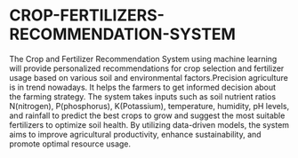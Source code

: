 # CROP-FERTILIZERS-RECOMMENDATION-SYSTEM

The Crop and Fertilizer Recommendation System using machine learning will provide personalized recommendations for crop selection and fertilizer usage based on various soil and environmental factors.Precision agriculture is in trend nowadays. It helps the farmers to get informed decision about the farming strategy. The system takes inputs such as soil nutrient ratios N(nitrogen), P(phosphorus), K(Potassium), temperature, humidity, pH levels, and rainfall to predict the best crops to grow and suggest the most suitable fertilizers to optimize soil health. By utilizing data-driven models, the system aims to improve agricultural productivity, enhance sustainability, and promote optimal resource usage.
